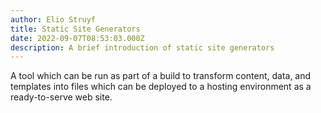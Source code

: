 ```yaml
---
author: Elio Struyf
title: Static Site Generators
date: 2022-09-07T08:53:03.000Z
description: A brief introduction of static site generators
---
```


A tool which can be run as part of a build to transform content, data, and templates into files which can be deployed to a hosting environment as a ready-to-serve web site.

<!--more-->

